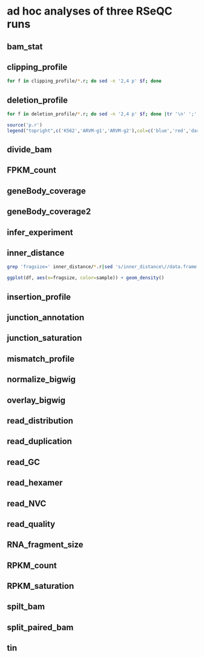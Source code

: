 # ad hoc analyses of three RSeQC runs

## bam_stat

## clipping_profile
```sh
for f in clipping_profile/*.r; do sed -n '2,4 p' $f; done
```
## deletion_profile
```sh
for f in deletion_profile/*.r; do sed -n '2,4 p' $f; done |tr '\n' ';'| sed 's/plot/lines/2g;s/blue/red/2;s/blue/darkgreen/2' > p.r
```
```r
source('p.r')
legend("topright",c('K562','ARVM-g1','ARVM-g2'),col=c('blue','red','darkgreen'),lty=1,lwd=2)
```
## divide_bam

## FPKM_count

## geneBody_coverage

## geneBody_coverage2

## infer_experiment

## inner_distance
```sh
grep 'fragsize=' inner_distance/*.r|sed 's/inner_distance\//data.frame(sample="/;s/\.inner_distance.*:/",/' > p.r
```
```r
ggplot(df, aes(x=fragsize, color=sample)) + geom_density()
```
## insertion_profile

## junction_annotation

## junction_saturation

## mismatch_profile

## normalize_bigwig

## overlay_bigwig

## read_distribution

## read_duplication

## read_GC

## read_hexamer

## read_NVC

## read_quality

## RNA_fragment_size

## RPKM_count

## RPKM_saturation

## spilt_bam

## split_paired_bam

## tin
